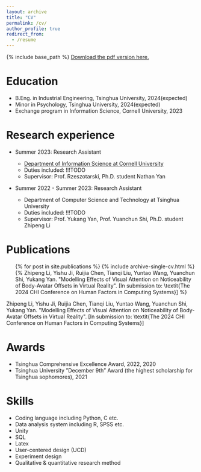 ```yaml
---
layout: archive
title: "CV"
permalink: /cv/
author_profile: true
redirect_from:
  - /resume
---
```


{% include base_path %}
[Download the pdf version here.](https://yishu-ji.github.io/files/YishuJI_s_CV.pdf)

Education
======
* B.Eng. in Industrial Engineering, Tsinghua University, 2024(expected)
* Minor in Psychology, Tsinghua University, 2024(expected)
* Exchange program in Information Science, Cornell University, 2023

Research experience
======
* Summer 2023: Research Assistant
  * [Department of Information Science at Cornell University](https://infosci.cornell.edu/)
  * Duties included: !!!TODO
  * Supervisor: Prof. Rzeszotarski, Ph.D. student Nathan Yan

* Summer 2022 - Summer 2023: Research Assistant
  * Department of Computer Science and Technology at Tsinghua University
  * Duties included: !!!TODO
  * Supervisor: Prof. Yukang Yan, Prof. Yuanchun Shi, Ph.D. student Zhipeng Li

Publications
======
  <ul>{% for post in site.publications %}
    {% include archive-single-cv.html %}
  {% Zhipeng Li, Yishu Ji, Ruijia Chen, Tianqi Liu, Yuntao Wang, Yuanchun Shi, Yukang Yan. "Modelling Effects of Visual Attention on Noticeability of Body-Avatar Offsets in
Virtual Reality". [In submission to: \textit{The 2024 CHI Conference on
Human Factors in Computing Systems}] %}</ul>
  Zhipeng Li, Yishu Ji, Ruijia Chen, Tianqi Liu, Yuntao Wang, Yuanchun Shi, Yukang Yan. "Modelling Effects of Visual Attention on Noticeability of Body-Avatar Offsets in
Virtual Reality". [In submission to: \textit{The 2024 CHI Conference on
Human Factors in Computing Systems}]

Awards
======
* Tsinghua Comprehensive Excellence Award, 2022, 2020
* Tsinghua University ”December 9th” Award (the highest scholarship for Tsinghua sophomores), 2021

Skills
======
* Coding language including Python, C etc.
* Data analysis system including R, SPSS etc.
* Unity
* SQL
* Latex
* User-centered design (UCD)
* Experiment design
* Qualitative & quantitative research method
